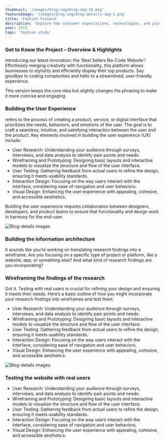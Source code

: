 ```yaml
---
thumbnail: '/images/blog-img/blog-img-16.png'
featureImage: '/images/blog-img/blog-details-img-1.png'
title: 'Fashion Forward'
description: 'Explore how consumer expectations, technologies, and platforms are reshaping digital advertising in 2024.'
year: 2023
tags: 'fashion study'
---
```


### Get to Know the Project – Overview & Highlights

Introducing our latest innovation: the 'Best Sellers No-Code Website'! Effortlessly merging creativity with functionality, this platform allows businesses to stylishly and efficiently display their top products. Say goodbye to coding complexities and hello to a streamlined, user-friendly experience.

This version keeps the core idea but slightly changes the phrasing to make it more concise and engaging.

### Building the User Experience

refers to the process of creating a product, service, or digital interface that prioritizes the needs, behaviors, and emotions of the user. The goal is to craft a seamless, intuitive, and satisfying interaction between the user and the product. Key elements involved in building the user experience (UX) include:

- User Research: Understanding your audience through surveys, interviews, and data analysis to identify pain points and needs.
- Wireframing and Prototyping: Designing basic layouts and interactive models to visualize the structure and flow of the user interface.
- User Testing: Gathering feedback from actual users to refine the design, ensuring it meets usability standards.
- Interaction Design: Focusing on the way users interact with the interface, considering ease of navigation and user behaviors.
- Visual Design: Enhancing the user experience with appealing, cohesive, and accessible aesthetics.

Building the user experience requires collaboration between designers, developers, and product teams to ensure that functionality and design work in harmony for the end-user.

![Blog-details images](/images/services/services-details-img.png)

### Building the information architecture

It sounds like you’re working on translating research findings into a wireframe. Are you focusing on a specific type of project or platform, like a website, app, or something else? And what kind of research findings are you incorporating?

### Wireframing the findings of the research

Got it. Testing with real users is crucial for refining your design and ensuring it meets their needs. Here’s a basic outline of how you might incorporate your research findings into wireframes and test them:

- User Research: Understanding your audience through surveys, interviews, and data analysis to identify pain points and needs.
- Wireframing and Prototyping: Designing basic layouts and interactive models to visualize the structure and flow of the user interface.
- User Testing: Gathering feedback from actual users to refine the design, ensuring it meets usability standards.
- Interaction Design: Focusing on the way users interact with the interface, considering ease of navigation and user behaviors.
- Visual Design: Enhancing the user experience with appealing, cohesive, and accessible aesthetics.

![Blog-details images](/images/project-details/project-details-2-banner.png)

### Testing the website with real users

- User Research: Understanding your audience through surveys, interviews, and data analysis to identify pain points and needs.
- Wireframing and Prototyping: Designing basic layouts and interactive models to visualize the structure and flow of the user interface.
- User Testing: Gathering feedback from actual users to refine the design, ensuring it meets usability standards.
- Interaction Design: Focusing on the way users interact with the interface, considering ease of navigation and user behaviors.
- Visual Design: Enhancing the user experience with appealing, cohesive, and accessible aesthetics.
